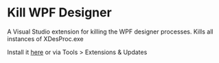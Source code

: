 # Kill WPF Designer
A Visual Studio extension for killing the WPF designer processes.
Kills all instances of XDesProc.exe

Install it [here](https://marketplace.visualstudio.com/items?itemName=Johan20D.KilltheWPFDesigner) or via Tools > Extensions & Updates
